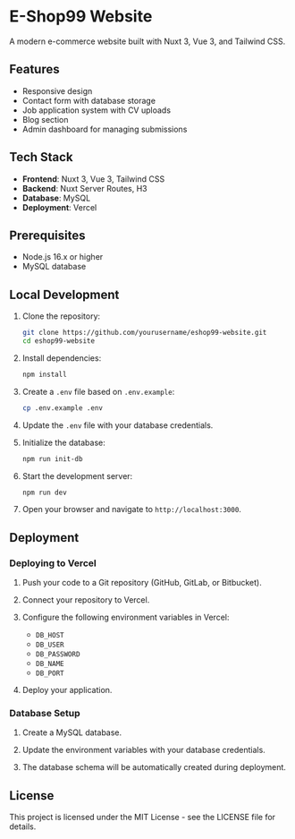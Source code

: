 # E-Shop99 Website

A modern e-commerce website built with Nuxt 3, Vue 3, and Tailwind CSS.

## Features

- Responsive design
- Contact form with database storage
- Job application system with CV uploads
- Blog section
- Admin dashboard for managing submissions

## Tech Stack

- **Frontend**: Nuxt 3, Vue 3, Tailwind CSS
- **Backend**: Nuxt Server Routes, H3
- **Database**: MySQL
- **Deployment**: Vercel

## Prerequisites

- Node.js 16.x or higher
- MySQL database

## Local Development

1. Clone the repository:
   ```bash
   git clone https://github.com/yourusername/eshop99-website.git
   cd eshop99-website
   ```

2. Install dependencies:
   ```bash
   npm install
   ```

3. Create a `.env` file based on `.env.example`:
   ```bash
   cp .env.example .env
   ```

4. Update the `.env` file with your database credentials.

5. Initialize the database:
   ```bash
   npm run init-db
   ```

6. Start the development server:
   ```bash
   npm run dev
   ```

7. Open your browser and navigate to `http://localhost:3000`.

## Deployment

### Deploying to Vercel

1. Push your code to a Git repository (GitHub, GitLab, or Bitbucket).

2. Connect your repository to Vercel.

3. Configure the following environment variables in Vercel:
   - `DB_HOST`
   - `DB_USER`
   - `DB_PASSWORD`
   - `DB_NAME`
   - `DB_PORT`

4. Deploy your application.

### Database Setup

1. Create a MySQL database.

2. Update the environment variables with your database credentials.

3. The database schema will be automatically created during deployment.

## License

This project is licensed under the MIT License - see the LICENSE file for details.
